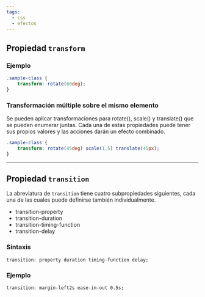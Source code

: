 ```yaml
---
tags:
  - css
  - efectos
---
```

## Propiedad `transform`

### Ejemplo

```css
.sample-class {
	transform: rotate(60deg);
}
```

### Transformación múltiple sobre el mismo elemento

Se pueden aplicar transformaciones para rotate(), scale() y translate() que se pueden enumerar juntas. Cada una de estas propiedades puede tener sus propios valores y las acciones darán un efecto combinado.

```css
.sample-class {
	transform: rotate(45deg) scale(1.5) translate(45px);
}
```

---

## Propiedad `transition`

La abreviatura de `transition` tiene cuatro subpropiedades siguientes, cada una de las cuales puede definirse también individualmente.

- transition-property
- transition-duration
- transition-timing-function
- transition-delay

### Sintaxis

`transition: property duration timing-function delay;`

### Ejemplo

`transition: margin-left2s ease-in-out 0.5s;`
